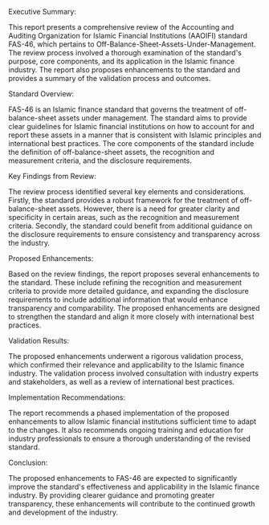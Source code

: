 Executive Summary:

This report presents a comprehensive review of the Accounting and Auditing Organization for Islamic Financial Institutions (AAOIFI) standard FAS-46, which pertains to Off-Balance-Sheet-Assets-Under-Management. The review process involved a thorough examination of the standard's purpose, core components, and its application in the Islamic finance industry. The report also proposes enhancements to the standard and provides a summary of the validation process and outcomes. 

Standard Overview:

FAS-46 is an Islamic finance standard that governs the treatment of off-balance-sheet assets under management. The standard aims to provide clear guidelines for Islamic financial institutions on how to account for and report these assets in a manner that is consistent with Islamic principles and international best practices. The core components of the standard include the definition of off-balance-sheet assets, the recognition and measurement criteria, and the disclosure requirements.

Key Findings from Review:

The review process identified several key elements and considerations. Firstly, the standard provides a robust framework for the treatment of off-balance-sheet assets. However, there is a need for greater clarity and specificity in certain areas, such as the recognition and measurement criteria. Secondly, the standard could benefit from additional guidance on the disclosure requirements to ensure consistency and transparency across the industry.

Proposed Enhancements:

Based on the review findings, the report proposes several enhancements to the standard. These include refining the recognition and measurement criteria to provide more detailed guidance, and expanding the disclosure requirements to include additional information that would enhance transparency and comparability. The proposed enhancements are designed to strengthen the standard and align it more closely with international best practices.

Validation Results:

The proposed enhancements underwent a rigorous validation process, which confirmed their relevance and applicability to the Islamic finance industry. The validation process involved consultation with industry experts and stakeholders, as well as a review of international best practices.

Implementation Recommendations:

The report recommends a phased implementation of the proposed enhancements to allow Islamic financial institutions sufficient time to adapt to the changes. It also recommends ongoing training and education for industry professionals to ensure a thorough understanding of the revised standard.

Conclusion:

The proposed enhancements to FAS-46 are expected to significantly improve the standard's effectiveness and applicability in the Islamic finance industry. By providing clearer guidance and promoting greater transparency, these enhancements will contribute to the continued growth and development of the industry.